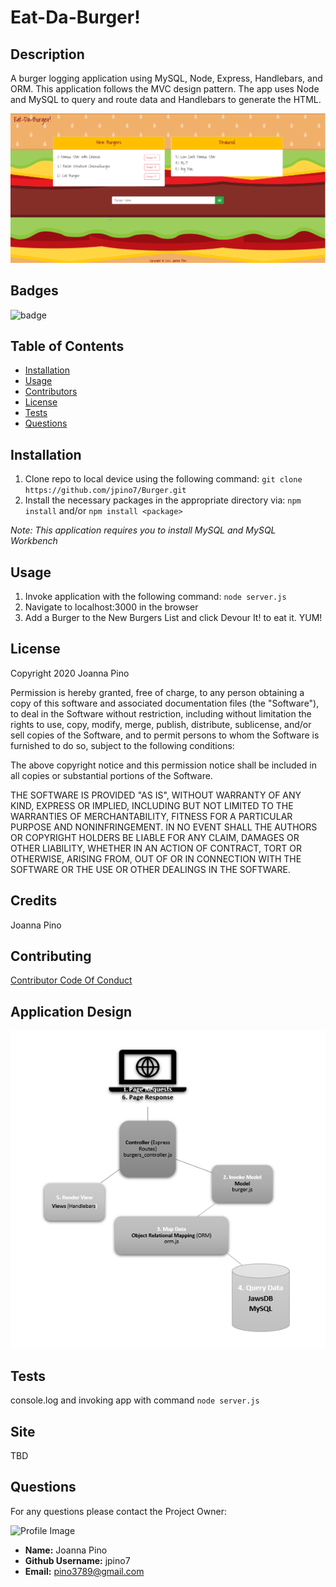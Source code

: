 
# Eat-Da-Burger!

## Description
A burger logging application using MySQL, Node, Express, Handlebars, and ORM. This application follows the MVC design pattern. The app uses Node and MySQL to query and route data and Handlebars to generate the HTML.

![Demo](/public/assets/img/Eat-Da-Burger-App.png)

## Badges
![badge](https://img.shields.io/github/languages/top/jpino7/READMEgenerator)

## Table of Contents
- [Installation](#installation)
- [Usage](#usage)
- [Contributors](#contributing)
- [License](#license)
- [Tests](#tests)
- [Questions](#questions)

## Installation
1. Clone repo to local device using the following command: ``` git clone https://github.com/jpino7/Burger.git ``` 
2. Install the necessary packages in the appropriate directory via: ``` npm install ``` and/or ``` npm install <package> ```

*Note: This application requires you to install MySQL and MySQL Workbench*

## Usage
1. Invoke application with the following command: ``` node server.js ``` 
2. Navigate to localhost:3000 in the browser 
3. Add a Burger to the New Burgers List and click Devour It! to eat it. YUM!

## License
Copyright 2020 Joanna Pino

Permission is hereby granted, free of charge, to any person obtaining a copy of this software and associated documentation files (the "Software"), to deal in the Software without restriction, including without limitation the rights to use, copy, modify, merge, publish, distribute, sublicense, and/or sell copies of the Software, and to permit persons to whom the Software is furnished to do so, subject to the following conditions:

The above copyright notice and this permission notice shall be included in all copies or substantial portions of the Software.

THE SOFTWARE IS PROVIDED "AS IS", WITHOUT WARRANTY OF ANY KIND, EXPRESS OR IMPLIED, INCLUDING BUT NOT LIMITED TO THE WARRANTIES OF MERCHANTABILITY, FITNESS FOR A PARTICULAR PURPOSE AND NONINFRINGEMENT. IN NO EVENT SHALL THE AUTHORS OR COPYRIGHT HOLDERS BE LIABLE FOR ANY CLAIM, DAMAGES OR OTHER LIABILITY, WHETHER IN AN ACTION OF CONTRACT, TORT OR OTHERWISE, ARISING FROM, OUT OF OR IN CONNECTION WITH THE SOFTWARE OR THE USE OR OTHER DEALINGS IN THE SOFTWARE.

## Credits
Joanna Pino

## Contributing
[Contributor Code Of Conduct](https://www.contributor-covenant.org/version/2/0/code_of_conduct/)

## Application Design
 ![Application Design](/public/assets/img/application_design.png)

## Tests
console.log and invoking app with command ``` node server.js ```

## Site
TBD

## Questions
For any questions please contact the Project Owner: 

![Profile Image](https://avatars3.githubusercontent.com/u/59301610?v=4)

- **Name:** Joanna Pino
- **Github Username:** jpino7
- **Email:** pino3789@gmail.com
